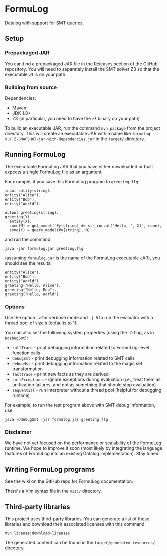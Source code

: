 # FormuLog 
Datalog with support for SMT queries.

## Setup

### Prepackaged JAR

You can find a prepackaged JAR file in the Releases section of the GitHub
repository. You will need to separately install the SMT solver Z3 so that the
executable `z3` is on your path.

### Building from source

Dependencies:

* Maven
* JDK 1.8+
* Z3 (in particular, you need to have the `z3` binary on your path)

To build an executable JAR, run the command `mvn package` from the project
directory. This will create an executable JAR with a name like 
`formulog-X.Y.Z-SNAPSHOT-jar-with-dependencies.jar` in the `target/`
directory.

## Running FormuLog

The executable FormuLog JAR that you have either downloaded or built expects a
single FormuLog file as an argument.

For example, if you save this FormuLog program to `greeting.flg`

```
input entity(string).
entity("Alice").
entity("Bob").
entity("World").

output greeting(string).
greeting(Y) :-
  entity(X),
  some(M) = get_model(`#y[string] #= str_concat("Hello, ", X)`, none),
  some(Y) = query_model(#y[string], M).
```

and run the command

```
java -jar formulog.jar greeting.flg 
```

(assuming `formulog.jar` is the name of the FormuLog executable JAR), you
should see the results:

```
entity("Alice").
entity("Bob").
entity("World").
greeting("Hello, Alice").
greeting("Hello, Bob").
greeting("Hello, World").
```

### Options

Use the option `-v` for verbose mode and `-j N` to run the evaluator with a
thread pool of size `N` (defaults to 1).

You can also set the following system properties (using the `-D` flag, as in
`-DdebugSmt`):

* `callTrace` - print debugging information related to FormuLog-level function
  calls
* `debugSmt` - print debugging information related to SMT calls
* `debugMst` - print debugging information related to the magic set
  transformation
* `factTrace` - print new facts as they are derived
* `softExceptions` - ignore exceptions during evaluation (i.e., treat them as
  unification failures, and not as something that should stop evaluation)
* `sequential` - run interpreter without a thread pool (helpful for debugging
  runtime)

For example, to run the test program above with SMT debug information, use

```
java -DdebugSmt -jar formulog.jar greeting.flg
```

### Disclaimer

We have not yet focused on the performance or scalability of the FormuLog
runtime. We hope to improve it soon (most likely by integrating the language
features of FormuLog into an existing Datalog implementation). Stay tuned!

## Writing FormuLog programs

See the wiki on the GitHub repo for FormuLog documentation. 

There's a Vim syntax file in the `misc/` directory.

## Third-party libraries

This project uses third-party libraries. You can generate a list of these
libraries and download their associated licenses with this command:

```
mvn license:download-licenses
```

The generated content can be found in the `target/generated-resources/` directory.
